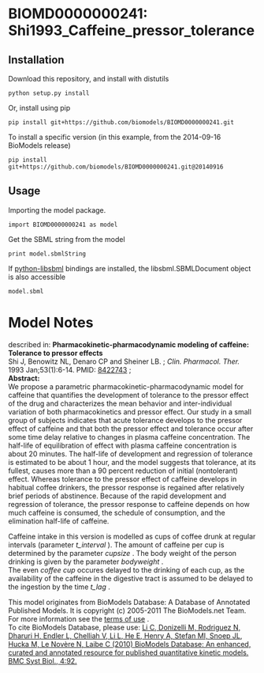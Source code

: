 # BIOMD0000000241: Shi1993_Caffeine_pressor_tolerance

## Installation

Download this repository, and install with distutils

`python setup.py install`

Or, install using pip

`pip install git+https://github.com/biomodels/BIOMD0000000241.git`

To install a specific version (in this example, from the 2014-09-16 BioModels release)

`pip install git+https://github.com/biomodels/BIOMD0000000241.git@20140916`

## Usage

Importing the model package.

`import BIOMD0000000241 as model`

Get the SBML string from the model

`print model.sbmlString`

If [python-libsbml](https://pypi.python.org/pypi/python-libsbml) bindings are
installed, the libsbml.SBMLDocument object is also accessible

`model.sbml`


# Model Notes


described in: **Pharmacokinetic-pharmacodynamic modeling of caffeine:
Tolerance to pressor effects**  
Shi J, Benowitz NL, Denaro CP and Sheiner LB. ; _Clin. Pharmacol. Ther._ 1993
Jan;53(1):6-14. PMID: [8422743](http://www.ncbi.nlm.nih.gov/pubmed/8422743) ;  
**Abstract:**   
We propose a parametric pharmacokinetic-pharmacodynamic model for caffeine
that quantifies the development of tolerance to the pressor effect of the drug
and characterizes the mean behavior and inter-individual variation of both
pharmacokinetics and pressor effect. Our study in a small group of subjects
indicates that acute tolerance develops to the pressor effect of caffeine and
that both the pressor effect and tolerance occur after some time delay
relative to changes in plasma caffeine concentration. The half-life of
equilibration of effect with plasma caffeine concentration is about 20
minutes. The half-life of development and regression of tolerance is estimated
to be about 1 hour, and the model suggests that tolerance, at its fullest,
causes more than a 90 percent reduction of initial (nontolerant) effect.
Whereas tolerance to the pressor effect of caffeine develops in habitual
coffee drinkers, the pressor response is regained after relatively brief
periods of abstinence. Because of the rapid development and regression of
tolerance, the pressor response to caffeine depends on how much caffeine is
consumed, the schedule of consumption, and the elimination half-life of
caffeine.

Caffeine intake in this version is modelled as cups of coffee drunk at regular
intervals (parameter _t_interval_ ). The amount of caffeine per cup is
determined by the parameter _cupsize_ . The body weight of the person drinking
is given by the parameter _bodyweight_ .  
The even _coffee cup_ occures delayed to the drinking of each cup, as the
availability of the caffeine in the digestive tract is assumed to be delayed
to the ingestion by the time _t_lag_ .

This model originates from BioModels Database: A Database of Annotated
Published Models. It is copyright (c) 2005-2011 The BioModels.net Team.  
For more information see the [terms of
use](http://www.ebi.ac.uk/biomodels/legal.html) .  
To cite BioModels Database, please use: [Li C, Donizelli M, Rodriguez N,
Dharuri H, Endler L, Chelliah V, Li L, He E, Henry A, Stefan MI, Snoep JL,
Hucka M, Le Novère N, Laibe C (2010) BioModels Database: An enhanced, curated
and annotated resource for published quantitative kinetic models. BMC Syst
Biol., 4:92.](http://www.ncbi.nlm.nih.gov/pubmed/20587024)


